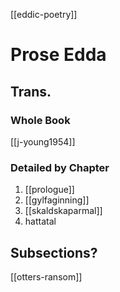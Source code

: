 [[eddic-poetry]]

# Prose Edda
## Trans.
### Whole Book
[[j-young1954]]
### Detailed by Chapter

1. [[prologue]]
2. [[gylfaginning]]
3. [[skaldskaparmal]]
4. hattatal

## Subsections?
[[otters-ransom]]
